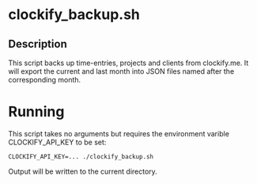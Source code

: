 # clockify_backup.sh

## Description

This script backs up time-entries, projects and clients from clockify.me. It will export the current and last month
into JSON files named after the corresponding month. 

# Running

This script takes no arguments but requires the environment varible CLOCKIFY_API_KEY to be set:

```
CLOCKIFY_API_KEY=... ./clockify_backup.sh
```

Output will be written to the current directory.
